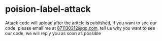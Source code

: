 # poision-label-attack
Attack code will upload after the aritcle is published, if you want to see our code, please email me at 871130212@qq.com, tell us why you want to see our code, we will reply you as soon as possible
